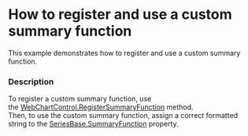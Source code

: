 # How to register and use a custom summary function


This example demonstrates how to register and use a custom summary function.


<h3>Description</h3>

To register a custom summary function, use the&nbsp;<a href="https://documentation.devexpress.com/#AspNet/DevExpressXtraChartsWebWebChartControl_RegisterSummaryFunctiontopic">WebChartControl.RegisterSummaryFunction</a>&nbsp;method.&nbsp;<br />Then, to use the custom summary function, assign a correct formatted string to the&nbsp;<a href="https://documentation.devexpress.com/#corelibraries/DevExpressXtraChartsSeriesBase_SummaryFunctiontopic">SeriesBase.SummaryFunction</a>&nbsp;property.

<br/>


